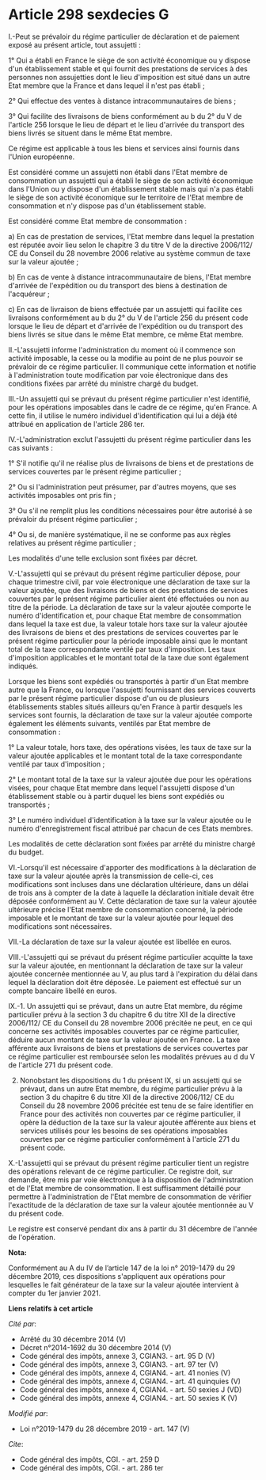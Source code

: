 # Article 298 sexdecies G

I.-Peut se prévaloir du régime particulier de déclaration et de paiement exposé au présent article, tout assujetti :

1° Qui a établi en France le siège de son activité économique ou y dispose d'un établissement stable et qui fournit des
prestations de services à des personnes non assujetties dont le lieu d'imposition est situé dans un autre Etat membre que la
France et dans lequel il n'est pas établi ;

2° Qui effectue des ventes à distance intracommunautaires de biens ;

3° Qui facilite des livraisons de biens conformément au b du 2° du V de l'article 256 lorsque le lieu de départ et le lieu
d'arrivée du transport des biens livrés se situent dans le même Etat membre.

Ce régime est applicable à tous les biens et services ainsi fournis dans l'Union européenne.

Est considéré comme un assujetti non établi dans l'Etat membre de consommation un assujetti qui a établi le siège de son
activité économique dans l'Union ou y dispose d'un établissement stable mais qui n'a pas établi le siège de son activité
économique sur le territoire de l'Etat membre de consommation et n'y dispose pas d'un établissement stable.

Est considéré comme Etat membre de consommation :

a) En cas de prestation de services, l'Etat membre dans lequel la prestation est réputée avoir lieu selon le chapitre 3 du
titre V de la directive 2006/112/ CE du Conseil du 28 novembre 2006 relative au système commun de taxe sur la valeur
ajoutée ;

b) En cas de vente à distance intracommunautaire de biens, l'Etat membre d'arrivée de l'expédition ou du transport des biens
à destination de l'acquéreur ;

c) En cas de livraison de biens effectuée par un assujetti qui facilite ces livraisons conformément au b du 2° du V de
l'article 256 du présent code lorsque le lieu de départ et d'arrivée de l'expédition ou du transport des biens livrés se
situe dans le même Etat membre, ce même Etat membre.

II.-L'assujetti informe l'administration du moment où il commence son activité imposable, la cesse ou la modifie au point de
ne plus pouvoir se prévaloir de ce régime particulier. Il communique cette information et notifie à l'administration toute
modification par voie électronique dans des conditions fixées par arrêté du ministre chargé du budget.

III.-Un assujetti qui se prévaut du présent régime particulier n'est identifié, pour les opérations imposables dans le cadre
de ce régime, qu'en France. A cette fin, il utilise le numéro individuel d'identification qui lui a déjà été attribué en
application de l'article 286 ter.

IV.-L'administration exclut l'assujetti du présent régime particulier dans les cas suivants :

1° S'il notifie qu'il ne réalise plus de livraisons de biens et de prestations de services couvertes par le présent régime
particulier ;

2° Ou si l'administration peut présumer, par d'autres moyens, que ses activités imposables ont pris fin ;

3° Ou s'il ne remplit plus les conditions nécessaires pour être autorisé à se prévaloir du présent régime particulier ;

4° Ou si, de manière systématique, il ne se conforme pas aux règles relatives au présent régime particulier ;

Les modalités d'une telle exclusion sont fixées par décret.

V.-L'assujetti qui se prévaut du présent régime particulier dépose, pour chaque trimestre civil, par voie électronique une
déclaration de taxe sur la valeur ajoutée, que des livraisons de biens et des prestations de services couvertes par le
présent régime particulier aient été effectuées ou non au titre de la période. La déclaration de taxe sur la valeur ajoutée
comporte le numéro d'identification et, pour chaque Etat membre de consommation dans lequel la taxe est due, la valeur totale
hors taxe sur la valeur ajoutée des livraisons de biens et des prestations de services couvertes par le présent régime
particulier pour la période imposable ainsi que le montant total de la taxe correspondante ventilé par taux d'imposition. Les
taux d'imposition applicables et le montant total de la taxe due sont également indiqués.

Lorsque les biens sont expédiés ou transportés à partir d'un Etat membre autre que la France, ou lorsque l'assujetti
fournissant des services couverts par le présent régime particulier dispose d'un ou de plusieurs établissements stables
situés ailleurs qu'en France à partir desquels les services sont fournis, la déclaration de taxe sur la valeur ajoutée
comporte également les éléments suivants, ventilés par Etat membre de consommation :

1° La valeur totale, hors taxe, des opérations visées, les taux de taxe sur la valeur ajoutée applicables et le montant total
de la taxe correspondante ventilé par taux d'imposition ;

2° Le montant total de la taxe sur la valeur ajoutée due pour les opérations visées, pour chaque Etat membre dans lequel
l'assujetti dispose d'un établissement stable ou à partir duquel les biens sont expédiés ou transportés ;

3° Le numéro individuel d'identification à la taxe sur la valeur ajoutée ou le numéro d'enregistrement fiscal attribué par
chacun de ces Etats membres.

Les modalités de cette déclaration sont fixées par arrêté du ministre chargé du budget.

VI.-Lorsqu'il est nécessaire d'apporter des modifications à la déclaration de taxe sur la valeur ajoutée après la
transmission de celle-ci, ces modifications sont incluses dans une déclaration ultérieure, dans un délai de trois ans à
compter de la date à laquelle la déclaration initiale devait être déposée conformément au V. Cette déclaration de taxe sur la
valeur ajoutée ultérieure précise l'Etat membre de consommation concerné, la période imposable et le montant de taxe sur la
valeur ajoutée pour lequel des modifications sont nécessaires.

VII.-La déclaration de taxe sur la valeur ajoutée est libellée en euros.

VIII.-L'assujetti qui se prévaut du présent régime particulier acquitte la taxe sur la valeur ajoutée, en mentionnant la
déclaration de taxe sur la valeur ajoutée concernée mentionnée au V, au plus tard à l'expiration du délai dans lequel la
déclaration doit être déposée. Le paiement est effectué sur un compte bancaire libellé en euros.

IX.-1. Un assujetti qui se prévaut, dans un autre Etat membre, du régime particulier prévu à la section 3 du chapitre 6 du
titre XII de la directive 2006/112/ CE du Conseil du 28 novembre 2006 précitée ne peut, en ce qui concerne ses activités
imposables couvertes par ce régime particulier, déduire aucun montant de taxe sur la valeur ajoutée en France. La taxe
afférente aux livraisons de biens et prestations de services couvertes par ce régime particulier est remboursée selon les
modalités prévues au d du V de l'article 271 du présent code.

2. Nonobstant les dispositions du 1 du présent IX, si un assujetti qui se prévaut, dans un autre Etat membre, du régime
particulier prévu à la section 3 du chapitre 6 du titre XII de la directive 2006/112/ CE du Conseil du 28 novembre 2006
précitée est tenu de se faire identifier en France pour des activités non couvertes par ce régime particulier, il opère la
déduction de la taxe sur la valeur ajoutée afférente aux biens et services utilisés pour les besoins de ses opérations
imposables couvertes par ce régime particulier conformément à l'article 271 du présent code.

X.-L'assujetti qui se prévaut du présent régime particulier tient un registre des opérations relevant de ce régime
particulier. Ce registre doit, sur demande, être mis par voie électronique à la disposition de l'administration et de l'Etat
membre de consommation. Il est suffisamment détaillé pour permettre à l'administration de l'Etat membre de consommation de
vérifier l'exactitude de la déclaration de taxe sur la valeur ajoutée mentionnée au V du présent code.

Le registre est conservé pendant dix ans à partir du 31 décembre de l'année de l'opération.

**Nota:**

Conformément au A du IV de l’article 147 de la loi n° 2019-1479 du 29 décembre 2019, ces dispositions s'appliquent aux
opérations pour lesquelles le fait générateur de la taxe sur la valeur ajoutée intervient à compter du 1er janvier 2021.

**Liens relatifs à cet article**

_Cité par_:

  - Arrêté du 30 décembre 2014 (V)
  - Décret n°2014-1692 du 30 décembre 2014 (V)
  - Code général des impôts, annexe 3, CGIAN3. - art. 95 D (V)
  - Code général des impôts, annexe 3, CGIAN3. - art. 97 ter (V)
  - Code général des impôts, annexe 4, CGIAN4. - art. 41 nonies (V)
  - Code général des impôts, annexe 4, CGIAN4. - art. 41 quinquies (V)
  - Code général des impôts, annexe 4, CGIAN4. - art. 50 sexies J (VD)
  - Code général des impôts, annexe 4, CGIAN4. - art. 50 sexies K (V)

_Modifié par_:

  - Loi n°2019-1479 du 28 décembre 2019 - art. 147 (V)

_Cite_:

  - Code général des impôts, CGI. - art. 259 D
  - Code général des impôts, CGI. - art. 286 ter
